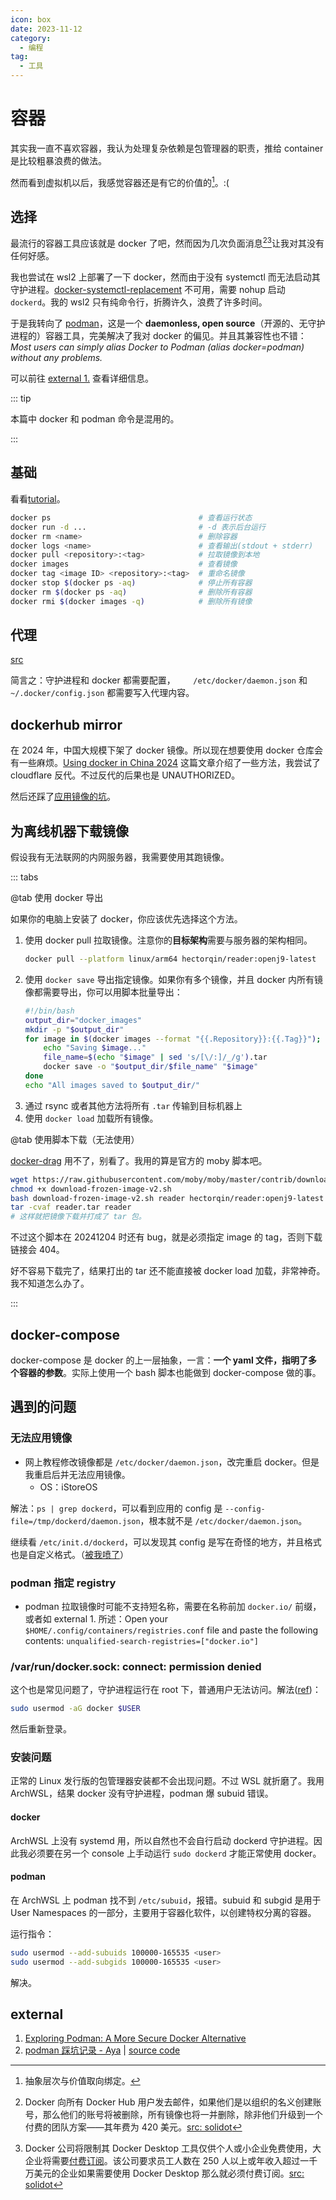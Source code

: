 ```yaml
---
icon: box
date: 2023-11-12
category:
  - 编程
tag:
  - 工具
---
```


# 容器

其实我一直不喜欢容器，我认为处理复杂依赖是包管理器的职责，推给 container 是比较粗暴浪费的做法。

然而看到虚拟机以后，我感觉容器还是有它的价值的[^3]。:(

[^3]: 抽象层次与价值取向绑定。

## 选择

最流行的容器工具应该就是 docker 了吧，然而因为几次负面消息[^1][^2]让我对其没有任何好感。

[^1]: Docker 向所有 Docker Hub 用户发去邮件，如果他们是以组织的名义创建账号，那么他们的账号将被删除，所有镜像也将一并删除，除非他们升级到一个付费的团队方案——其年费为 420 美元。[src: solidot](https://www.solidot.org/story?sid=74406)
[^2]: Docker 公司将限制其 Docker Desktop 工具仅供个人或小企业免费使用，大企业将需要[付费订阅](https://www.theregister.com/2021/08/31/docker_desktop_no_longer_free/)。该公司要求员工人数在 250 人以上或年收入超过一千万美元的企业如果需要使用 Docker Desktop 那么就必须付费订阅。[src: solidot](https://www.solidot.org/story?sid=68775)

我也尝试在 wsl2 上部署了一下 docker，然而由于没有 systemctl 而无法启动其守护进程。[docker-systemctl-replacement](https://github.com/gdraheim/docker-systemctl-replacement) 不可用，需要 nohup 启动 `dockerd`。我的 wsl2 只有纯命令行，折腾许久，浪费了许多时间。

于是我转向了 [podman](https://docs.podman.io)，这是一个 **daemonless, open source**（开源的、无守护进程的）容器工具，完美解决了我对 docker 的偏见。并且其兼容性也不错：_Most users can simply alias Docker to Podman (alias docker=podman) without any problems._

可以前往 [external 1.](#external) 查看详细信息。

::: tip

本篇中 docker 和 podman 命令是混用的。

:::

## 基础

看看[tutorial](https://github.com/containers/podman/blob/main/docs/tutorials/podman_tutorial_cn.md)。

```sh
docker ps                                 # 查看运行状态
docker run -d ...                         # -d 表示后台运行
docker rm <name>                          # 删除容器
docker logs <name>                        # 查看输出(stdout + stderr)
docker pull <repository>:<tag>            # 拉取镜像到本地
docker images                             # 查看镜像
docker tag <image ID> <repository>:<tag>  # 重命名镜像
docker stop $(docker ps -aq)              # 停止所有容器
docker rm $(docker ps -aq)                # 删除所有容器
docker rmi $(docker images -q)            # 删除所有镜像
```

## 代理

[src](https://wiki.archlinuxcn.org/wiki/Docker#HTTP代理)

简言之：守护进程和 docker 都需要配置，`	/etc/docker/daemon.json` 和 `~/.docker/config.json` 都需要写入代理内容。

## dockerhub mirror

在 2024 年，中国大规模下架了 docker 镜像。所以现在想要使用 docker 仓库会有一些麻烦。[Using docker in China 2024](https://taogenjia.com/2024/08/19/Using-docker-in-China-2024/) 这篇文章介绍了一些方法，我尝试了 cloudflare 反代。不过反代的后果也是 UNAUTHORIZED。

然后还踩了[应用镜像的坑](#无法应用镜像)。

## 为离线机器下载镜像

假设我有无法联网的内网服务器，我需要使用其跑镜像。

::: tabs

@tab 使用 docker 导出

如果你的电脑上安装了 docker，你应该优先选择这个方法。

1. 使用 docker pull 拉取镜像。注意你的**目标架构**需要与服务器的架构相同。
   ```sh
   docker pull --platform linux/arm64 hectorqin/reader:openj9-latest
   ```
2. 使用 `docker save` 导出指定镜像。如果你有多个镜像，并且 docker 内所有镜像都需要导出，你可以用脚本批量导出：
   ```sh
   #!/bin/bash
   output_dir="docker_images"
   mkdir -p "$output_dir"
   for image in $(docker images --format "{{.Repository}}:{{.Tag}}"); do
       echo "Saving $image..."
       file_name=$(echo "$image" | sed 's/[\/:]/_/g').tar
       docker save -o "$output_dir/$file_name" "$image"
   done
   echo "All images saved to $output_dir/"
   ```
3. 通过 rsync 或者其他方法将所有 `.tar` 传输到目标机器上
4. 使用 `docker load` 加载所有镜像。

@tab 使用脚本下载（无法使用）

[docker-drag](https://github.com/NotGlop/docker-drag) 用不了，别看了。我用的算是官方的 moby 脚本吧。

```sh
wget https://raw.githubusercontent.com/moby/moby/master/contrib/download-frozen-image-v2.sh
chmod +x download-frozen-image-v2.sh
bash download-frozen-image-v2.sh reader hectorqin/reader:openj9-latest
tar -cvaf reader.tar reader
# 这样就把镜像下载并打成了 tar 包。
```

不过这个脚本在 20241204 时还有 bug，就是必须指定 image 的 tag，否则下载链接会 404。

好不容易下载完了，结果打出的 tar 还不能直接被 docker load 加载，非常神奇。我不知道怎么办了。

:::

## docker-compose

docker-compose 是 docker 的上一层抽象，一言：**一个 yaml 文件，指明了多个容器的参数**。实际上使用一个 bash 脚本也能做到 docker-compose 做的事。

## 遇到的问题

### 无法应用镜像

- 网上教程修改镜像都是 `/etc/docker/daemon.json`，改完重启 docker。但是我重启后并无法应用镜像。
  - OS：iStoreOS

解法：`ps | grep dockerd`，可以看到应用的 config 是 `--config-file=/tmp/dockerd/daemon.json`，根本就不是 `/etc/docker/daemon.json`。

继续看 `/etc/init.d/dockerd`，可以发现其 config 是写在奇怪的地方，并且格式也是自定义格式。（[被我喷了](https://t.me/withabsolutex/2119)）

### podman 指定 registry

- podman 拉取镜像时可能不支持短名称，需要在名称前加 `docker.io/` 前缀，或者如 external 1. 所述：Open your `$HOME/.config/containers/registries.conf` file and paste the following contents: `unqualified-search-registries=["docker.io"]`

### /var/run/docker.sock: connect: permission denied

这个也是常见问题了，守护进程运行在 root 下，普通用户无法访问。解法([ref](https://stackoverflow.com/questions/48568172))：

```sh
sudo usermod -aG docker $USER
```

然后重新登录。

### 安装问题

正常的 Linux 发行版的包管理器安装都不会出现问题。不过 WSL 就折磨了。我用 ArchWSL，结果 docker 没有守护进程，podman 爆 subuid 错误。

#### docker

ArchWSL 上没有 systemd 用，所以自然也不会自行启动 dockerd 守护进程。因此我必须要在另一个 console 上手动运行 `sudo dockerd` 才能正常使用 docker。

#### podman

在 ArchWSL 上 podman 找不到 `/etc/subuid`，报错。subuid 和 subgid 是用于 User Namespaces 的一部分，主要用于容器化软件，以创建特权分离的容器。

运行指令：

```sh
sudo usermod --add-subuids 100000-165535 <user>
sudo usermod --add-subgids 100000-165535 <user>
```

解决。

## external

1. [Exploring Podman: A More Secure Docker Alternative](https://betterstack.com/community/guides/scaling-docker/podman-vs-docker/)
2. [podman 踩坑记录 - Aya](https://note.aya1.de/#/22-podman) | [source code](https://github.com/Brx86/brx86.github.io/blob/5b03fc42683587be98bf6c72685a69d6d86b5c25/22-podman.md)